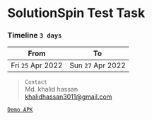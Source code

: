 # SolutionSpin Test Task

### Timeline `3 days`

| From                 | To                  |
| -------------------- |:-------------------:|
| Fri `25` Apr 2022    | Sun `27` Apr 2022   |


> `Contact`\
Md. khalid hassan\
khalidhassan3011@gmail.com

[`Demo APK`](https://github.com/Khalidhassan3011/solution_spin/tree/master/assets/demo_apk)